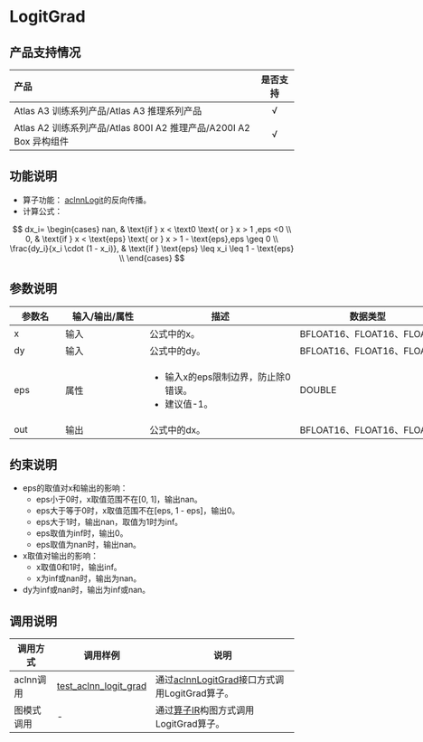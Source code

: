 # LogitGrad

## 产品支持情况

|产品             |  是否支持  |
|:-------------------------|:----------:|
|  <term>Atlas A3 训练系列产品/Atlas A3 推理系列产品</term>   |     √    |
|  <term>Atlas A2 训练系列产品/Atlas 800I A2 推理产品/A200I A2 Box 异构组件</term>     |     √    |

## 功能说明

- 算子功能：
[aclnnLogit](../logit/docs/aclnnLogit.md)的反向传播。
- 计算公式：

$$
dx_i=
\begin{cases} 
nan, & \text{if } x < \text0 \text{ or } x > 1 ,eps <0 \\
0, & \text{if } x < \text{eps} \text{ or } x > 1 - \text{eps},eps \geq 0 \\
\frac{dy_i}{x_i \cdot (1 - x_i)}, & \text{if } \text{eps} \leq x_i \leq 1 - \text{eps} \\
\end{cases}
$$

## 参数说明

<table style="undefined;table-layout: fixed; width: 878px"><colgroup>
  <col style="width: 91px">
  <col style="width: 149px">
  <col style="width: 266px">
  <col style="width: 256px">
  <col style="width: 116px">
  </colgroup>
  <thead>
    <tr>
      <th>参数名</th>
      <th>输入/输出/属性</th>
      <th>描述</th>
      <th>数据类型</th>
      <th>数据格式</th>
    </tr></thead>
  <tbody>
    <tr>
      <td>x</td>
      <td>输入</td>
      <td>公式中的x。</td>
      <td>BFLOAT16、FLOAT16、FLOAT</td>
      <td>ND</td>
    </tr>
    <tr>
      <td>dy</td>
      <td>输入</td>
      <td>公式中的dy。</td>
      <td>BFLOAT16、FLOAT16、FLOAT</td>
      <td>ND</td>
    </tr>
    <tr>
      <td>eps</td>
      <td>属性</td>
      <td><ul><li>输入x的eps限制边界，防止除0错误。</li><li>建议值-1。</li></ul></td>
      <td>DOUBLE</td>
      <td>-</td>
    </tr>
    <tr>
      <td>out</td>
      <td>输出</td>
      <td>公式中的dx。</td>
      <td>BFLOAT16、FLOAT16、FLOAT</td>
      <td>ND</td>
    </tr>
  </tbody></table>

## 约束说明

- eps的取值对x和输出的影响：
  - eps小于0时，x取值范围不在[0, 1]，输出nan。
  - eps大于等于0时，x取值范围不在[eps, 1 - eps]，输出0。
  - eps大于1时，输出nan，取值为1时为inf。
  - eps取值为inf时，输出0。
  - eps取值为nan时，输出nan。
- x取值对输出的影响：
  - x取值0和1时，输出inf。
  - x为inf或nan时，输出为nan。
- dy为inf或nan时，输出为inf或nan。

## 调用说明

| 调用方式 | 调用样例                                                                   | 说明                                                             |
|--------------|------------------------------------------------------------------------|----------------------------------------------------------------|
| aclnn调用 | [test_aclnn_logit_grad](./examples/test_aclnn_logit_grad.cpp) | 通过[aclnnLogitGrad](./docs/aclnnLogitGrad.md)接口方式调用LogitGrad算子。    |
| 图模式调用 | -   | 通过[算子IR](./op_graph/logit_grad_proto.h)构图方式调用LogitGrad算子。 |
